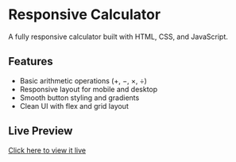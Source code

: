 # Responsive Calculator

A fully responsive calculator built with HTML, CSS, and JavaScript.

## Features
- Basic arithmetic operations (+, −, ×, ÷)
- Responsive layout for mobile and desktop
- Smooth button styling and gradients
- Clean UI with flex and grid layout

## Live Preview
[Click here to view it live](https://tarkeshwar-yadav.github.io/calculator/) 
